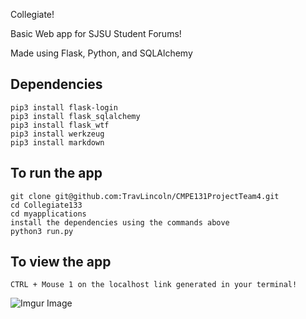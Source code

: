 Collegiate!

Basic Web app for SJSU Student Forums!

 Made using Flask, Python, and SQLAlchemy

## Dependencies
```
pip3 install flask-login
pip3 install flask_sqlalchemy
pip3 install flask_wtf
pip3 install werkzeug
pip3 install markdown
```

## To run the app
```
git clone git@github.com:TravLincoln/CMPE131ProjectTeam4.git
cd Collegiate133
cd myapplications
install the dependencies using the commands above
python3 run.py
```

## To view the app

```
CTRL + Mouse 1 on the localhost link generated in your terminal!
```

![Imgur Image](https://i.imgur.com/9paXbAu.png)




